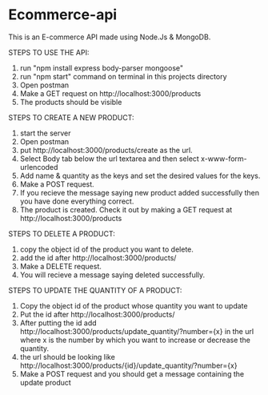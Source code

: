 # Ecommerce-api
This is an E-commerce API made using Node.Js & MongoDB. 

STEPS TO USE THE API:
1) run "npm install express body-parser mongoose"
2) run "npm start" command on terminal in this projects directory
3) Open postman
4) Make a GET request on http://localhost:3000/products
5) The products should be visible

STEPS TO CREATE A NEW PRODUCT: 
1) start the server
2) Open postman
3) put http://localhost:3000/products/create as the url. 
4) Select Body tab below the url textarea and then select x-www-form-urlencoded
5) Add name & quantity as the keys and set the desired values for the keys.
6) Make a POST request.
7) If you recieve the message saying new product added successfully then you have done everything correct.
8) The product is created. Check it out by making a GET request at http://localhost:3000/products

STEPS TO DELETE A PRODUCT:
1) copy the object id of the product you want to delete.
2) add the id after http://localhost:3000/products/
3) Make a DELETE request.
4) You will recieve a message saying deleted successfully.

STEPS TO UPDATE THE QUANTITY OF A PRODUCT:
1) Copy the object id of the product whose quantity you want to update
2) Put the id after http://localhost:3000/products/
3) After putting the id add http://localhost:3000/products/update_quantity/?number={x} in the url where x is the number by which you want to increase or decrease the quantity.
4) the url should be looking like http://localhost:3000/products/{id}/update_quantity/?number={x}
5) Make a POST request and you should get a message containing the update product

